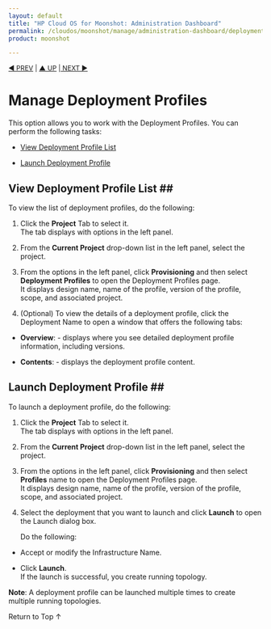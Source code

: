 ```yaml
---
layout: default
title: "HP Cloud OS for Moonshot: Administration Dashboard"
permalink: /cloudos/moonshot/manage/administration-dashboard/deployment-profiles/
product: moonshot

---
```


<script>

function PageRefresh {
onLoad="window.refresh"
}

PageRefresh();

</script>

<p style="font-size: small;"> <a href="/cloudos/moonshot/manage/administration-dashboard/running-topologies/">&#9664; PREV</a> | <a href="/cloudos/moonshot/manage/administration-dashboard/working-with-project-tab/">&#9650; UP</a> |<a href="/cloudos/moonshot/manage/administration-dashboard/topology-designs/"> NEXT &#9654;</p></a>

# Manage Deployment Profiles #

This option allows you to work with the Deployment Profiles. You can perform the following tasks:

* <a href="#View Deployment Profile List">View Deployment Profile List</a>

* <a href="#Launch Deployment Profile">Launch Deployment Profile</a>

## View Deployment Profile List ##<a name="View Deployment Profile List"></a>

To view the list of deployment profiles, do the following:

1.	Click the **Project** Tab to select it.<br>
The tab displays with options in the left panel.</br>

2.	From the **Current Project** drop-down list in the left panel, select the project.

3.	From the options in the left panel, click **Provisioning** and then select **Deployment Profiles** to open the Deployment Profiles page.<br>
It displays design name, name of the profile, version of the profile, scope, and associated project.</br>

4.	 (Optional) To view the details of a deployment profile, click the Deployment Name to open a window    that offers the following tabs:
 
 * **Overview**: - displays where you see detailed deployment profile information, including versions.
 
 * **Contents**: - displays the deployment profile content.


## Launch Deployment Profile ##<a name="Launch Deployment Profile"></a>

To launch a deployment profile, do the following:

1.	Click the **Project** Tab to select it.<br>
The tab displays with options in the left panel.</br>

2.	From the **Current Project** drop-down list in the left panel, select the project.

3.	From the options in the left panel, click **Provisioning** and then select **Profiles** name to open the Deployment Profiles page.<br>
It displays design name, name of the profile, version of the profile, scope, and associated project.<br>

4.	Select the deployment that you want to launch and click **Launch** to open the Launch dialog box.<br>
     
    Do the following:

  * Accept or modify the Infrastructure Name.

  * Click **Launch**.<br>
  If the launch is successful, you create running topology. 

**Note**: A deployment profile can be launched multiple times to create multiple running topologies.


<a href="#top" style="padding:14px 0px 14px 0px; text-decoration: none;"> Return to Top &#8593; </a>
